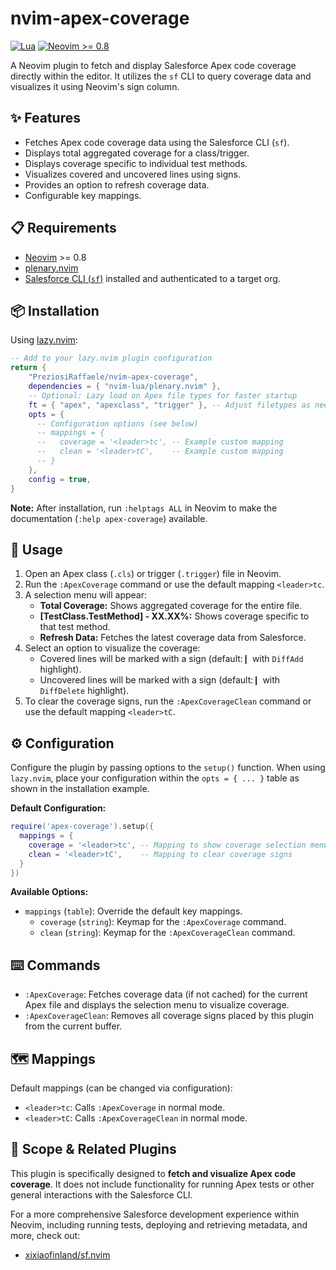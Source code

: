 # nvim-apex-coverage

[![Lua](https://img.shields.io/badge/Lua-blue.svg?style=flat-square&logo=lua)](https://www.lua.org)
[![Neovim >= 0.8](https://img.shields.io/badge/Neovim-%3E%3D%200.8-blueviolet.svg?style=flat-square)](https://neovim.io/)

A Neovim plugin to fetch and display Salesforce Apex code coverage directly within the editor. It utilizes the `sf` CLI to query coverage data and visualizes it using Neovim's sign column.

## ✨ Features

*   Fetches Apex code coverage data using the Salesforce CLI (`sf`).
*   Displays total aggregated coverage for a class/trigger.
*   Displays coverage specific to individual test methods.
*   Visualizes covered and uncovered lines using signs.
*   Provides an option to refresh coverage data. 
*   Configurable key mappings.

## 📋 Requirements

*   [Neovim](https://neovim.io/) >= 0.8
*   [plenary.nvim](https://github.com/nvim-lua/plenary.nvim)
*   [Salesforce CLI (`sf`)](https://developer.salesforce.com/tools/sfdxcli) installed and authenticated to a target org.

## 📦 Installation

Using [lazy.nvim](https://github.com/folke/lazy.nvim):

```lua
-- Add to your lazy.nvim plugin configuration
return {
    "PreziosiRaffaele/nvim-apex-coverage",
    dependencies = { "nvim-lua/plenary.nvim" },
    -- Optional: Lazy load on Apex file types for faster startup
    ft = { "apex", "apexclass", "trigger" }, -- Adjust filetypes as needed
    opts = {
      -- Configuration options (see below)
      -- mappings = {
      --   coverage = '<leader>tc', -- Example custom mapping
      --   clean = '<leader>tC',    -- Example custom mapping
      -- }
    },
    config = true, 
}
```

**Note:** After installation, run `:helptags ALL` in Neovim to make the documentation (`:help apex-coverage`) available.

## 🚀 Usage

1.  Open an Apex class (`.cls`) or trigger (`.trigger`) file in Neovim.
2.  Run the `:ApexCoverage` command or use the default mapping `<leader>tc`.
3.  A selection menu will appear:
    *   **Total Coverage:** Shows aggregated coverage for the entire file.
    *   **[TestClass.TestMethod] - XX.XX%:** Shows coverage specific to that test method.
    *   **Refresh Data:** Fetches the latest coverage data from Salesforce.
4.  Select an option to visualize the coverage:
    *   Covered lines will be marked with a sign (default: `▎` with `DiffAdd` highlight).
    *   Uncovered lines will be marked with a sign (default: `▎` with `DiffDelete` highlight).
5.  To clear the coverage signs, run the `:ApexCoverageClean` command or use the default mapping `<leader>tC`.

## ⚙️ Configuration

Configure the plugin by passing options to the `setup()` function. When using `lazy.nvim`, place your configuration within the `opts = { ... }` table as shown in the installation example.

**Default Configuration:**

```lua
require('apex-coverage').setup({
  mappings = {
    coverage = '<leader>tc', -- Mapping to show coverage selection menu
    clean = '<leader>tC',    -- Mapping to clear coverage signs
  }
})
```

**Available Options:**

*   `mappings` (`table`): Override the default key mappings.
    *   `coverage` (`string`): Keymap for the `:ApexCoverage` command.
    *   `clean` (`string`): Keymap for the `:ApexCoverageClean` command.

## ⌨️ Commands

*   `:ApexCoverage`: Fetches coverage data (if not cached) for the current Apex file and displays the selection menu to visualize coverage.
*   `:ApexCoverageClean`: Removes all coverage signs placed by this plugin from the current buffer.

## 🗺️ Mappings

Default mappings (can be changed via configuration):

*   `<leader>tc`: Calls `:ApexCoverage` in normal mode.
*   `<leader>tC`: Calls `:ApexCoverageClean` in normal mode.

## 🎯 Scope & Related Plugins

This plugin is specifically designed to **fetch and visualize Apex code coverage**. It does not include functionality for running Apex tests or other general interactions with the Salesforce CLI.

For a more comprehensive Salesforce development experience within Neovim, including running tests, deploying and retrieving metadata, and more, check out:

*   [xixiaofinland/sf.nvim](https://github.com/xixiaofinland/sf.nvim)

